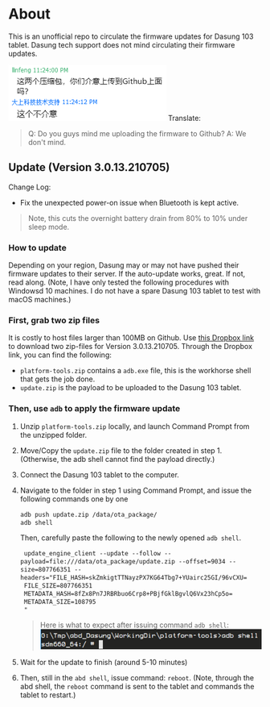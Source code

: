 # About
This is an unofficial repo to circulate the firmware updates for Dasung 103
tablet. Dasung tech support does not mind circulating their firmware updates.

![approval text](approval_text.png)
Translate:
> Q: Do you guys mind me uploading the firmware to Github?
> A: We don't mind.

## Update (Version 3.0.13.210705)
Change Log:
* Fix the unexpected power-on issue when Bluetooth is kept active.
> Note, this cuts the overnight battery drain from 80% to 10% under sleep mode.

### How to update
Depending on your region, Dasung may or may not have pushed their firmware
updates to their server. If the auto-update works, great. If not, read along.
(Note, I have only tested the following procedures with Windowsd 10 machines. I
do not have a spare Dasung 103 tablet to test with macOS machines.)

### First, grab two zip files
It is costly to host files larger than 100MB on Github. Use [this Dropbox link](
https://www.dropbox.com/sh/gmrkazsnogspp6u/AACtYmCKp7hCS5MBVNmLKK8da?dl=0) to
download two zip-files for Version 3.0.13.210705. 
Through the Dropbox link, you can find the following:
* `platform-tools.zip` contains a `adb.exe` file, this is the workhorse shell that
  gets the job done.
* `update.zip` is the payload to be uploaded to the Dasung 103 tablet.


### Then, use `adb` to apply the firmware update
1. Unzip `platform-tools.zip` locally, and launch Command Prompt from the unzipped
   folder.
2. Move/Copy the `update.zip` file to the folder created in step 1. (Otherwise,
   the adb shell cannot find the payload directly.)
3. Connect the Dasung 103 tablet to the computer.
4. Navigate to the folder in step 1 using Command Prompt, and issue the
   following commands one by one
   ```
   adb push update.zip /data/ota_package/
   adb shell
   ```
   Then, carefully paste the following to the newly opened `adb shell`.
   ```
    update_engine_client --update --follow --payload=file:///data/ota_package/update.zip --offset=9034 --size=807766351 --headers="FILE_HASH=skZmkigtTTNayzPX7KG64Tbg7+YUairc25GI/96vCXU=
    FILE_SIZE=807766351
    METADATA_HASH=8fZx8Pn7JRBRbuo6Crp8+PBjfGklBgvlQ6Vx23hCp5o=
    METADATA_SIZE=108795
    "
   ```
   > Here is what to expect after issuing command `adb shell`:
   > ![adb shell, loaded](adb_shell_interface.png)

5. Wait for the update to finish (around 5-10 minutes)
6. Then, still in the `abd shell`, issue command: `reboot`. 
    (Note, through the abd shell, the `reboot` command is sent to the tablet
    and commands the tablet to restart.)
